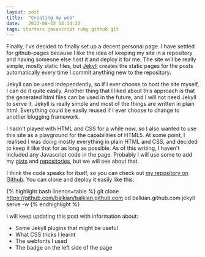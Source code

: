 ```yaml
---
layout: post
title:  "Creating my web"
date:   2013-08-22 14:14:22
tags: starters javascript ruby github git 
---
```


Finally, I've decided to finally set up a decent personal page. I have settled for github-pages because I like the idea of keeping my site in a repository and having someone else host it and deploy it for me. The site will be really simple, mostly static files, but [Jekyll](http://jekyllrb.com) creates the static pages for the posts automatically every time I commit anything new to the repository.

Jekyll can be used independently, so if I ever choose to host the site myself, I can do it quite easily. Another thing that I liked about this approach is that the generated html files can be used in the future, and I will not need Jekyll to serve it. Jekyll is really simple and most of the things are written in plain html. Everything could be easily reused if I ever choose to change to another blogging framework.

I hadn't played with HTML and CSS for a while now, so I also wanted to use this site as a playground for the capabilities of HTML5. At some point, I realised I was doing mostly everything in plain HTML and CSS, and decided to keep it like that for as long as possible. As of this writing, I haven't included any Javascript code in the page. Probably I will use some to add my [gists](http://gist.github.com/balkian) and [repositories](http://github.com/balkian), but we will see about that.

I think the code speaks for itself, so you can check out [my repository on Github](http://github.com/balkian/balkian.github.com). You can clone and deploy it easily like this:

{% highlight bash linenos=table %}
git clone https://github.com/balkian/balkian.github.com
cd balkian.github.com
jekyll serve -w
{% endhighlight %}

I will keep updating this post with information about:
 * Some Jekyll plugins that might be useful
 * What CSS tricks I learnt
 * The webfonts I used
 * The badge on the left side of the page
